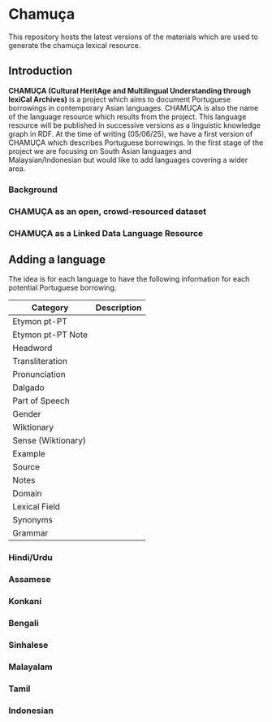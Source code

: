 # Chamuça
This repository hosts the latest versions of the materials which are used to generate the chamuça lexical resource. 

## Introduction 

**CHAMUÇA (Cultural HeritAge and Multilingual Understanding through lexiCal Archives)** is a project which aims to document Portuguese borrowings in contemporary Asian languages. CHAMUÇA is also the name of the language resource which results from the project. This language resource will be published in successive versions as a linguistic knowledge graph in RDF. At the time of writing (05/06/25), we have a first version of CHAMUÇA which describes Portuguese borrowings.  In the first stage of the project we are focusing on South Asian languages and Malaysian/Indonesian but would like to add languages covering a wider area. 

### Background

### CHAMUÇA as an open, crowd-resourced dataset
### CHAMUÇA as a Linked Data Language Resource

## Adding a language

The idea is for each language to have the following information for each potential Portuguese borrowing. 

| Category | Description |
| -------- | ------- |
| Etymon pt-PT | |
| Etymon pt-PT Note | |
| Headword | |
| Transliteration | |
| Pronunciation | |
| Dalgado | |
| Part of Speech | |
| Gender | |
| Wiktionary | |
| Sense (Wiktionary) | |
| Example | |
| Source | |
| Notes | |
| Domain | |
| Lexical Field | |
| Synonyms | |
| Grammar | |


### Hindi/Urdu
### Assamese
### Konkani
### Bengali
### Sinhalese
### Malayalam
### Tamil
### Indonesian 




